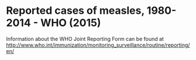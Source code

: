 # Reported cases of measles, 1980-2014 - WHO (2015)

Information about the WHO Joint Reporting Form can be found at http://www.who.int/immunization/monitoring_surveillance/routine/reporting/en/